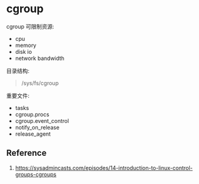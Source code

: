 # cgroup

cgroup 可限制资源:

- cpu
- memory
- disk io
- network bandwidth

目录结构:

> /sys/fs/cgroup

重要文件:

- tasks
- cgroup.procs
- cgroup.event_control
- notify_on_release
- release_agent

## Reference

1. https://sysadmincasts.com/episodes/14-introduction-to-linux-control-groups-cgroups
